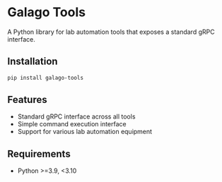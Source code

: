 # Galago Tools

A Python library for lab automation tools that exposes a standard gRPC interface.

## Installation

```bash
pip install galago-tools
```

## Features

- Standard gRPC interface across all tools
- Simple command execution interface
- Support for various lab automation equipment

## Requirements

- Python >=3.9, <3.10